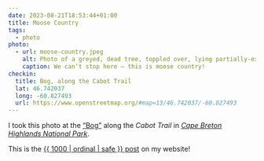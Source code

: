 ```yaml
---
date: 2023-08-21T18:53:44+01:00
title: Moose Country
tags:
  - photo
photo:
  - url: moose-country.jpeg
    alt: Photo of a greyed, dead tree, toppled over, lying partially-exposed in a small pond/bog, which is dotted with waterlillies and their pad-like leaves. Surrounding the pond is the characteristic dense carpet of forest undergrowth that can be found across Atlantic Canada, interspersed chiefly with small coniferous trees, which can also be seen in greater size and number in the background, beyond a field of undergrowth.
    caption: We can’t stop here — this is moose country!
checkin:
  title: Bog, along the Cabot Trail
  lat: 46.742037
  long: -60.827493
  url: https://www.openstreetmap.org/#map=13/46.742037/-60.827493
---
```


I took this photo at the [<q>Bog</q>](https://parks.canada.ca/pn-np/ns/cbreton/activ/randonnee-hiking/tourbiere_bog) along the *Cabot Trail* in [*Cape Breton Highlands National Park*](https://parks.canada.ca/pn-np/ns/cbreton).

<p class=" [ box ] [ center ] [ gamma ] ">This is the <a href="/stats/">{{ 1000 | ordinal | safe }} post</a> on my website!</p>
